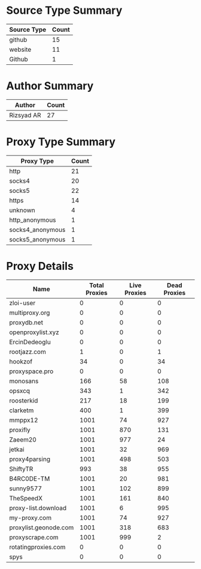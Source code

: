 # Source Type Summary

| Source Type | Count |
|-------------|-------|
| github | 15 |
| website | 11 |
| Github | 1 |


# Author Summary

| Author | Count |
|--------|-------|
| Rizsyad AR | 27 |


# Proxy Type Summary

| Proxy Type | Count |
|------------|-------|
| http | 21 |
| socks4 | 20 |
| socks5 | 22 |
| https | 14 |
| unknown | 4 |
| http_anonymous | 1 |
| socks4_anonymous | 1 |
| socks5_anonymous | 1 |


# Proxy Details

| Name | Total Proxies | Live Proxies | Dead Proxies |
|------|---------------|--------------|---------------|
| zloi-user | 0 | 0 | 0 |
| multiproxy.org | 0 | 0 | 0 |
| proxydb.net | 0 | 0 | 0 |
| openproxylist.xyz | 0 | 0 | 0 |
| ErcinDedeoglu | 0 | 0 | 0 |
| rootjazz.com | 1 | 0 | 1 |
| hookzof | 34 | 0 | 34 |
| proxyspace.pro | 0 | 0 | 0 |
| monosans | 166 | 58 | 108 |
| opsxcq | 343 | 1 | 342 |
| roosterkid | 217 | 18 | 199 |
| clarketm | 400 | 1 | 399 |
| mmppx12 | 1001 | 74 | 927 |
| proxifly | 1001 | 870 | 131 |
| Zaeem20 | 1001 | 977 | 24 |
| jetkai | 1001 | 32 | 969 |
| proxy4parsing | 1001 | 498 | 503 |
| ShiftyTR | 993 | 38 | 955 |
| B4RC0DE-TM | 1001 | 20 | 981 |
| sunny9577 | 1001 | 102 | 899 |
| TheSpeedX | 1001 | 161 | 840 |
| proxy-list.download | 1001 | 6 | 995 |
| my-proxy.com | 1001 | 74 | 927 |
| proxylist.geonode.com | 1001 | 318 | 683 |
| proxyscrape.com | 1001 | 999 | 2 |
| rotatingproxies.com | 0 | 0 | 0 |
| spys | 0 | 0 | 0 |
